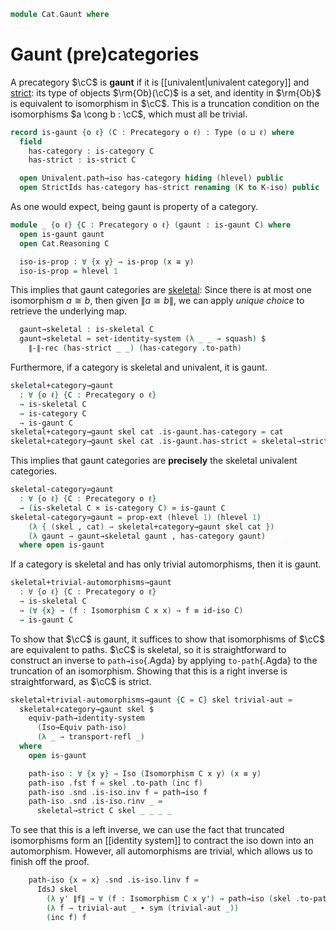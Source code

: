 <!--
```agda
open import 1Lab.Path.IdentitySystem.Strict

open import Cat.Skeletal
open import Cat.Prelude
open import Cat.Strict

import Cat.Reasoning

open Cat.Reasoning using (Isomorphism; id-iso)
```
-->

```agda
module Cat.Gaunt where
```

# Gaunt (pre)categories

A precategory $\cC$ is **gaunt** if it is [[univalent|univalent
category]] and [strict]: its type of objects $\rm{Ob}(\cC)$ is a set,
and identity in $\rm{Ob}$ is equivalent to isomorphism in $\cC$. This is
a truncation condition on the isomorphisms $a \cong b : \cC$, which must
all be trivial.

[strict]: Cat.Strict.html

```agda
record is-gaunt {o ℓ} (C : Precategory o ℓ) : Type (o ⊔ ℓ) where
  field
    has-category : is-category C
    has-strict : is-strict C

  open Univalent.path→iso has-category hiding (hlevel) public
  open StrictIds has-category has-strict renaming (K to K-iso) public
```

<!--
```agda
private unquoteDecl eqv = declare-record-iso eqv (quote is-gaunt)

is-gaunt-is-prop
  : ∀ {o ℓ} {C : Precategory o ℓ}
  → is-prop (is-gaunt C)
is-gaunt-is-prop =
  Iso→is-hlevel 1 eqv (Σ-is-hlevel 1 hlevel! (λ _ → is-hlevel-is-prop 2))

instance
  H-Level-is-gaunt
    : ∀ {o ℓ} {C : Precategory o ℓ} {n}
    → H-Level (is-gaunt C) (suc n)
  H-Level-is-gaunt = prop-instance is-gaunt-is-prop
```
-->

As one would expect, being gaunt is property of a category.

```agda
module _ {o ℓ} {C : Precategory o ℓ} (gaunt : is-gaunt C) where
  open is-gaunt gaunt
  open Cat.Reasoning C

  iso-is-prop : ∀ {x y} → is-prop (x ≅ y)
  iso-is-prop = hlevel 1
```

This implies that gaunt categories are [skeletal]: Since there is at
most one isomorphism $a \cong b$, then given $\| a \cong b \|$, we can
apply _unique choice_ to retrieve the underlying map.

[skeletal]: Cat.Skeletal.html

```agda
  gaunt→skeletal : is-skeletal C
  gaunt→skeletal = set-identity-system (λ _ _ → squash) $
    ∥-∥-rec (has-strict _ _) (has-category .to-path)
```

Furthermore, if a category is skeletal and univalent, it is gaunt.

```agda
skeletal+category→gaunt
  : ∀ {o ℓ} {C : Precategory o ℓ}
  → is-skeletal C
  → is-category C
  → is-gaunt C
skeletal+category→gaunt skel cat .is-gaunt.has-category = cat
skeletal+category→gaunt skel cat .is-gaunt.has-strict = skeletal→strict _ skel
```

This implies that gaunt categories are **precisely** the skeletal
univalent categories.

```agda
skeletal-category≃gaunt
  : ∀ {o ℓ} {C : Precategory o ℓ}
  → (is-skeletal C × is-category C) ≃ is-gaunt C
skeletal-category≃gaunt = prop-ext (hlevel 1) (hlevel 1)
    (λ { (skel , cat) → skeletal+category→gaunt skel cat })
    (λ gaunt → gaunt→skeletal gaunt , has-category gaunt)
  where open is-gaunt
```

If a category is skeletal and has only trivial automorphisms, then it
is gaunt.

```agda
skeletal+trivial-automorphisms→gaunt
  : ∀ {o ℓ} {C : Precategory o ℓ}
  → is-skeletal C
  → (∀ {x} → (f : Isomorphism C x x) → f ≡ id-iso C)
  → is-gaunt C
```

To show that $\cC$ is gaunt, it suffices to show that isomorphisms of
$\cC$ are equivalent to paths. $\cC$ is skeletal, so it is straightforward
to construct an inverse to `path→iso`{.Agda} by applying `to-path`{.Agda}
to the truncation of an isomorphism. Showing that this is a right inverse
is straightforward, as $\cC$ is strict.


```agda
skeletal+trivial-automorphisms→gaunt {C = C} skel trivial-aut =
  skeletal+category→gaunt skel $
    equiv-path→identity-system
      (Iso→Equiv path-iso)
      (λ _ → transport-refl _)
  where
    open is-gaunt

    path-iso : ∀ {x y} → Iso (Isomorphism C x y) (x ≡ y)
    path-iso .fst f = skel .to-path (inc f)
    path-iso .snd .is-iso.inv f = path→iso f
    path-iso .snd .is-iso.rinv _ =
      skeletal→strict C skel _ _ _ _
```

To see that this is a left inverse, we can use the fact that truncated
isomorphisms form an [[identity system]] to contract the iso down into an
automorphism. However, all automorphisms are trivial, which allows us to
finish off the proof.

```agda
    path-iso {x = x} .snd .is-iso.linv f =
      IdsJ skel
        (λ y' ∥f∥ → ∀ (f : Isomorphism C x y') → path→iso (skel .to-path ∥f∥) ≡ f)
        (λ f → trivial-aut _ ∙ sym (trivial-aut _))
        (inc f) f
```
